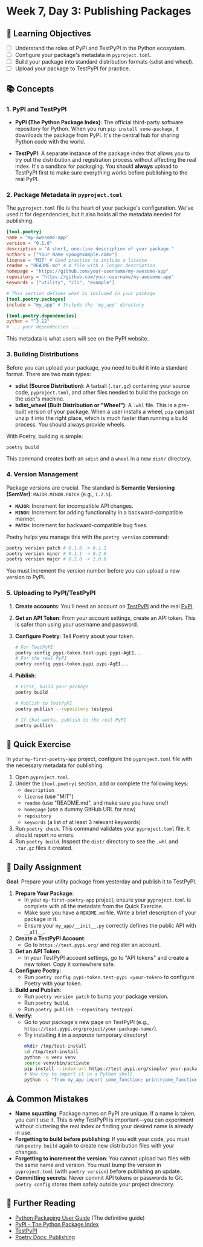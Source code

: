 # Week 7, Day 3: Publishing Packages

## 🎯 Learning Objectives

- [ ] Understand the roles of PyPI and TestPyPI in the Python ecosystem.
- [ ] Configure your package's metadata in `pyproject.toml`.
- [ ] Build your package into standard distribution formats (sdist and wheel).
- [ ] Upload your package to TestPyPI for practice.

## 📚 Concepts

### 1. PyPI and TestPyPI

- **PyPI (The Python Package Index)**: The official third-party software repository for Python. When you run `pip install some-package`, it downloads the package from PyPI. It's the central hub for sharing Python code with the world.

- **TestPyPI**: A separate instance of the package index that allows you to try out the distribution and registration process without affecting the real index. It's a sandbox for packaging. You should **always** upload to TestPyPI first to make sure everything works before publishing to the real PyPI.

### 2. Package Metadata in `pyproject.toml`

The `pyproject.toml` file is the heart of your package's configuration. We've used it for dependencies, but it also holds all the metadata needed for publishing.

```toml
[tool.poetry]
name = "my-awesome-app"
version = "0.1.0"
description = "A short, one-line description of your package."
authors = ["Your Name <you@example.com>"]
license = "MIT" # Good practice to include a license
readme = "README.md" # A file with a longer description
homepage = "https://github.com/your-username/my-awesome-app"
repository = "https://github.com/your-username/my-awesome-app"
keywords = ["utility", "cli", "example"]

# This section defines what is included in your package
[tool.poetry.packages]
include = "my_app" # Include the 'my_app' directory

[tool.poetry.dependencies]
python = "^3.12"
# ... your dependencies ...
```

This metadata is what users will see on the PyPI website.

### 3. Building Distributions

Before you can upload your package, you need to build it into a standard format. There are two main types:

- **sdist (Source Distribution)**: A tarball (`.tar.gz`) containing your source code, `pyproject.toml`, and other files needed to build the package on the user's machine.
- **bdist_wheel (Built Distribution or "Wheel")**: A `.whl` file. This is a pre-built version of your package. When a user installs a wheel, `pip` can just unzip it into the right place, which is much faster than running a build process. You should always provide wheels.

With Poetry, building is simple:

```bash
poetry build
```

This command creates both an `sdist` and a `wheel` in a new `dist/` directory.

### 4. Version Management

Package versions are crucial. The standard is **Semantic Versioning (SemVer)**: `MAJOR.MINOR.PATCH` (e.g., `1.2.5`).

- **`MAJOR`**: Increment for incompatible API changes.
- **`MINOR`**: Increment for adding functionality in a backward-compatible manner.
- **`PATCH`**: Increment for backward-compatible bug fixes.

Poetry helps you manage this with the `poetry version` command:

```bash
poetry version patch # 0.1.0 -> 0.1.1
poetry version minor # 0.1.1 -> 0.2.0
poetry version major # 0.2.0 -> 1.0.0
```

You must increment the version number before you can upload a new version to PyPI.

### 5. Uploading to PyPI/TestPyPI

1.  **Create accounts**: You'll need an account on [TestPyPI](https://test.pypi.org/) and the real [PyPI](https://pypi.org/).
2.  **Get an API Token**: From your account settings, create an API token. This is safer than using your username and password.
3.  **Configure Poetry**: Tell Poetry about your token.
    ```bash
    # For TestPyPI
    poetry config pypi-token.test-pypi pypi-AgEI...
    # For the real PyPI
    poetry config pypi-token.pypi pypi-AgEI...
    ```
4.  **Publish**:

    ```bash
    # First, build your package
    poetry build

    # Publish to TestPyPI
    poetry publish --repository testpypi

    # If that works, publish to the real PyPI
    poetry publish
    ```

## 🔹 Quick Exercise

In your `my-first-poetry-app` project, configure the `pyproject.toml` file with the necessary metadata for publishing.

1.  Open `pyproject.toml`.
2.  Under the `[tool.poetry]` section, add or complete the following keys:
    - `description`
    - `license` (use "MIT")
    - `readme` (use "README.md", and make sure you have one!)
    - `homepage` (use a dummy GitHub URL for now)
    - `repository`
    - `keywords` (a list of at least 3 relevant keywords)
3.  Run `poetry check`. This command validates your `pyproject.toml` file. It should report no errors.
4.  Run `poetry build`. Inspect the `dist/` directory to see the `.whl` and `.tar.gz` files it created.

## 📝 Daily Assignment

**Goal**: Prepare your utility package from yesterday and publish it to TestPyPI.

1.  **Prepare Your Package**:
    - In your `my-first-poetry-app` project, ensure your `pyproject.toml` is complete with all the metadata from the Quick Exercise.
    - Make sure you have a `README.md` file. Write a brief description of your package in it.
    - Ensure your `my_app/__init__.py` correctly defines the public API with `__all__`.
2.  **Create a TestPyPI Account**:
    - Go to `https://test.pypi.org/` and register an account.
3.  **Get an API Token**:
    - In your TestPyPI account settings, go to "API tokens" and create a new token. Copy it somewhere safe.
4.  **Configure Poetry**:
    - Run `poetry config pypi-token.test-pypi <your-token>` to configure Poetry with your token.
5.  **Build and Publish**:
    - Run `poetry version patch` to bump your package version.
    - Run `poetry build`.
    - Run `poetry publish --repository testpypi`.
6.  **Verify**:
    - Go to your package's new page on TestPyPI (e.g., `https://test.pypi.org/project/your-package-name/`).
    - Try installing it in a _separate_ temporary directory!
      ```bash
      mkdir /tmp/test-install
      cd /tmp/test-install
      python -m venv venv
      source venv/bin/activate
      pip install --index-url https://test.pypi.org/simple/ your-package-name
      # Now try to import it in a Python shell
      python -c "from my_app import some_function; print(some_function())"
      ```

## ⚠️ Common Mistakes

- **Name squatting**: Package names on PyPI are unique. If a name is taken, you can't use it. This is why TestPyPI is important—you can experiment without cluttering the real index or finding your desired name is already in use.
- **Forgetting to build before publishing**: If you edit your code, you must run `poetry build` again to create new distribution files with your changes.
- **Forgetting to increment the version**: You cannot upload two files with the same name and version. You must bump the version in `pyproject.toml` (with `poetry version`) before publishing an update.
- **Committing secrets**: Never commit API tokens or passwords to Git. `poetry config` stores them safely outside your project directory.

## 📖 Further Reading

- [Python Packaging User Guide](https://packaging.python.org/en/latest/) (The definitive guide)
- [PyPI - The Python Package Index](https://pypi.org/)
- [TestPyPI](https://test.pypi.org/)
- [Poetry Docs: Publishing](https://python-poetry.org/docs/basic-usage/#publishing-to-pypi)

